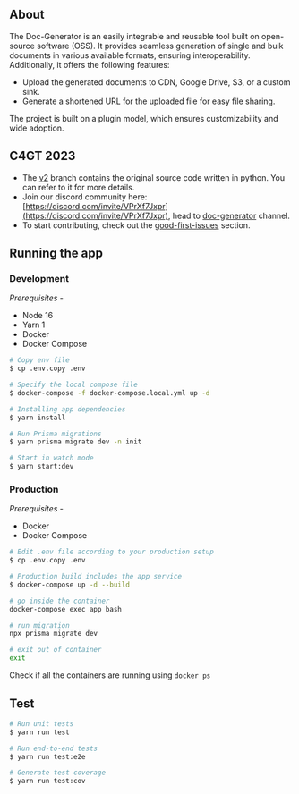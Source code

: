 ## About

The Doc-Generator is an easily integrable and reusable tool built on open-source software (OSS). It provides seamless generation of single and bulk documents in various available formats, ensuring interoperability. Additionally, it offers the following features:

- Upload the generated documents to CDN, Google Drive, S3, or a custom sink.
- Generate a shortened URL for the uploaded file for easy file sharing.

The project is built on a plugin model, which ensures customizability and wide adoption.

## C4GT 2023

- The [v2](https://github.com/Samagra-Development/Doc-Generator/tree/v2) branch contains the original source code written in python. You can refer to it for more details.
- Join our discord community here: [https://discord.com/invite/VPrXf7Jxpr](https://discord.com/invite/VPrXf7Jxpr), head to [doc-generator](https://discord.com/channels/973851473131761674/1107697276475941024) channel.
- To start contributing, check out the [good-first-issues](https://github.com/Samagra-Development/Doc-Generator/issues?q=is%3Aissue+is%3Aopen+label%3A%22good+first+issue%22) section.

## Running the app

### Development

_Prerequisites_ -

- Node 16
- Yarn 1
- Docker
- Docker Compose

```bash
# Copy env file
$ cp .env.copy .env

# Specify the local compose file
$ docker-compose -f docker-compose.local.yml up -d

# Installing app dependencies
$ yarn install

# Run Prisma migrations
$ yarn prisma migrate dev -n init

# Start in watch mode
$ yarn start:dev
```

### Production

_Prerequisites_ -

- Docker
- Docker Compose

```bash
# Edit .env file according to your production setup
$ cp .env.copy .env

# Production build includes the app service
$ docker-compose up -d --build

# go inside the container
docker-compose exec app bash

# run migration
npx prisma migrate dev

# exit out of container
exit
```

Check if all the containers are running using `docker ps`

## Test

```bash
# Run unit tests
$ yarn run test

# Run end-to-end tests
$ yarn run test:e2e

# Generate test coverage
$ yarn run test:cov
```
